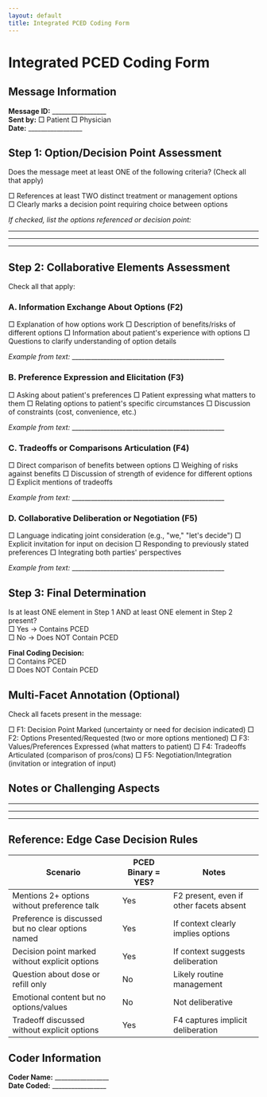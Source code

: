 ```yaml
---
layout: default
title: Integrated PCED Coding Form
---
```


# Integrated PCED Coding Form

## Message Information
**Message ID:** _________________  
**Sent by:** □ Patient  □ Physician  
**Date:** _________________

## Step 1: Option/Decision Point Assessment
Does the message meet at least ONE of the following criteria? (Check all that apply)

□ References at least TWO distinct treatment or management options  
□ Clearly marks a decision point requiring choice between options

*If checked, list the options referenced or decision point:*
___________________________________________________
___________________________________________________
___________________________________________________

## Step 2: Collaborative Elements Assessment
Check all that apply:

### A. Information Exchange About Options (F2)
□ Explanation of how options work
□ Description of benefits/risks of different options
□ Information about patient's experience with options
□ Questions to clarify understanding of option details

*Example from text:* ________________________________________________

### B. Preference Expression and Elicitation (F3)
□ Asking about patient's preferences
□ Patient expressing what matters to them
□ Relating options to patient's specific circumstances
□ Discussion of constraints (cost, convenience, etc.)

*Example from text:* ________________________________________________

### C. Tradeoffs or Comparisons Articulation (F4)
□ Direct comparison of benefits between options
□ Weighing of risks against benefits
□ Discussion of strength of evidence for different options
□ Explicit mentions of tradeoffs

*Example from text:* ________________________________________________

### D. Collaborative Deliberation or Negotiation (F5)
□ Language indicating joint consideration (e.g., "we," "let's decide")
□ Explicit invitation for input on decision
□ Responding to previously stated preferences
□ Integrating both parties' perspectives

*Example from text:* ________________________________________________

## Step 3: Final Determination
Is at least ONE element in Step 1 AND at least ONE element in Step 2 present?  
□ Yes → Contains PCED  
□ No → Does NOT Contain PCED

**Final Coding Decision:**  
□ Contains PCED  
□ Does NOT Contain PCED

## Multi-Facet Annotation (Optional)
Check all facets present in the message:

□ F1: Decision Point Marked (uncertainty or need for decision indicated)
□ F2: Options Presented/Requested (two or more options mentioned)
□ F3: Values/Preferences Expressed (what matters to patient)
□ F4: Tradeoffs Articulated (comparison of pros/cons)
□ F5: Negotiation/Integration (invitation or integration of input)

## Notes or Challenging Aspects
_________________________________________________________________
_________________________________________________________________
_________________________________________________________________

## Reference: Edge Case Decision Rules

| Scenario | PCED Binary = YES? | Notes |
|----------|-------------------|-------|
| Mentions 2+ options without preference talk | Yes | F2 present, even if other facets absent |
| Preference is discussed but no clear options named | Yes | If context clearly implies options |
| Decision point marked without explicit options | Yes | If context suggests deliberation |
| Question about dose or refill only | No | Likely routine management |
| Emotional content but no options/values | No | Not deliberative |
| Tradeoff discussed without explicit options | Yes | F4 captures implicit deliberation |

## Coder Information
**Coder Name:** _________________  
**Date Coded:** _________________
